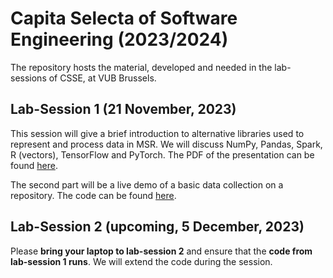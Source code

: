 # Capita Selecta of Software Engineering (2023/2024)

The repository hosts the material, developed and needed in the lab-sessions of CSSE,
at VUB Brussels.

## Lab-Session 1 (21 November, 2023)

This session will give a brief introduction to alternative libraries
used to represent and process data in MSR. We will discuss NumPy, Pandas, Spark, R (vectors), TensorFlow
and PyTorch. The PDF of the presentation can be found [here](session01/slides.pdf).

The second part will be a live demo of a basic data collection on a repository. The code
can be found [here](session01/src).


## Lab-Session 2 (upcoming, 5 December, 2023)

Please **bring your laptop to lab-session 2** and ensure that the **code from lab-session 1 runs**.
We will extend the code during the session.